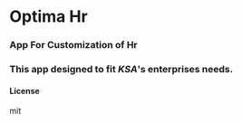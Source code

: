 # Optima Hr

### App For Customization of Hr
### This app designed to fit *KSA*'s enterprises needs.

#### License

mit
